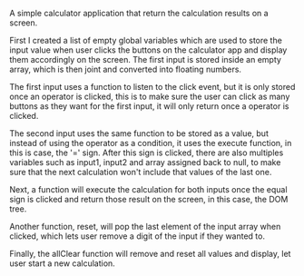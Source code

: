 A simple calculator application that return the calculation results on a screen.

First I created a list of empty global variables which are used to store the input value when user clicks the buttons on the calculator app and display them accordingly on the screen. The first input is stored inside an empty array, which is then joint and converted into floating numbers.

The first input uses a function to listen to the click event, but it is only stored once an operator is clicked, this is to make sure the user can click as many buttons as they want for the first input, it will only return once a operator is clicked.

The second input uses the same function to be stored as a value, but instead of using the operator as a condition, it uses the execute function, in this is case, the '=' sign. After this sign is clicked, there are also multiples variables such as input1, input2 and array assigned back to null, to make sure that the next calculation won't include that values of the last one.

Next, a function will execute the calculation for both inputs once the equal sign is clicked and return those result on the screen, in this case, the DOM tree.

Another function, reset, will pop the last element of the input array when clicked, which lets user remove a digit of the input if they wanted to.

Finally, the allClear function will remove and reset all values and display, let user start a new calculation.

